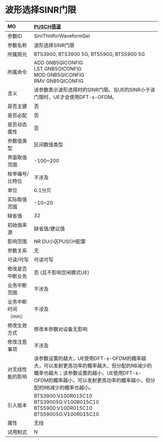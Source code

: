 # 波形选择SINR门限<table><thread><tr><th align = "left">MO</th><th align = "left"><a href = "index.html#波形选择SINR门限-5">PUSCH信道</a></td></tr></thread><tbody><tr><td>参数ID</td><td>SinrThldforWaveformSel</td></tr><tr><td>参数名称</td><td>波形选择SINR门限</td></tr><tr><td>所属网元</td><td>BTS3900, BTS3900 5G, BTS5900, BTS5900 5G</td></tr><tr><td>所属命令</td><td>ADD GNB5QICONFIG<br>LST GNB5OICONFIG<br>MOD GNB5QICONFIG<br>RMV GNB5QICONFIG</td></tr><tr><td>含义</td><td>该参数表示波形选择时的SINR门限。当UE的SINR小于该门限时，UE才会使用DFT-s-OFDM。</td></tr><tr><td>是否主键</td><td>否</td></tr><tr><td>是否必配</td><td>否</td></tr><tr><td>是否动态属性</td><td>否</td></tr><tr><td>参数值类型</td><td>区间数值类型</td></tr><tr><td>界面取值范围</td><td>-100~200</td></tr><tr><td>枚举编号/比特位</td><td>不涉及</td></tr><tr><td>单位</td><td>0.1分贝</td></tr><tr><td>实际取值范围</td><td>-10~20</td></tr><tr><td>缺省值</td><td>32</td></tr><tr><td>初始值来源</td><td>缺省值/建议值</td></tr><tr><td>影响范围</td><td>NR DU小区PUSCH配置</td></tr><tr><td>参数关系</td><td>无</td></tr><tr><td>可读/可写</td><td>可读可写</td></tr><tr><td>修改是否中断业务</td><td>否 (且不影响空闲模式UE)</td></tr><tr><td>业务中断范围</td><td>不涉及</td></tr><tr><td>业务中断时间（min）</td><td>不涉及</td></tr><tr><td>修改生效方式</td><td>修改本参数对设备无影响</td></tr><tr><td>修改注意事项</td><td>不涉及</td></tr><tr><td>对无线性能的影响</td><td>该参数设置的越大，UE使用DFT-s-OFDM的概率越大，可以发射更高功率的概率越大，但分配的RB减少的概率也越大；该参数设置的越小，UE使用DFT-s-OFDM的概率越小，可以发射更高功率的概率越小，但分配的RB减少的概率也越小。</td></tr><tr><td>引入版本</td><td>BTS3900:V100R015C10<br>BTS39005G:V100R015C10<br>BTS5900:V100R015C10<br>BTS59005G:V100R015C10</td></tr><tr><td>属性</td><td>无线</td></tr><tr><td>试用制式</td><td>N</td></tr></tbody></table>